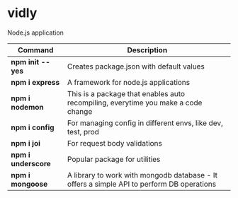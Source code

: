 # vidly
Node.js application

| Command               | Description                                                                               |
| -----------------     | ---------------------------------------------------------------------                     |
| **npm init --yes**    | Creates package.json with default values                                                  |
| **npm i express**     | A framework for node.js applications                                                      |
| **npm i nodemon**     | This is a package that enables auto recompiling, everytime you make a code change         |
| **npm i config**      | For managing config in different envs, like dev, test, prod                               |
| **npm i joi**         | For request body validations                                                              |
| **npm i underscore**  | Popular package for utilities                                                             |
| **npm i mongoose**    | A library to work with mongodb database - It offers a simple API to perform DB operations |